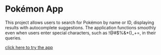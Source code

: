 # Pokémon App

This project allows users to search for Pokémon by name or ID, displaying results with autocomplete suggestions. The application functions smoothly even when users enter special characters, such as !@#$%&*()_+=, in their queries.

[click here to try the app](https://codepen.io/thanawatpanpinij/full/gOVWjdq/target="_blank")
